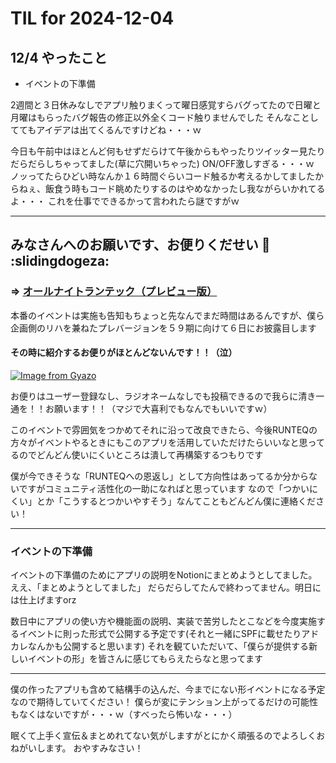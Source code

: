 # TIL for 2024-12-04
## 12/4 やったこと
- イベントの下準備

2週間と３日休みなしでアプリ触りまくって曜日感覚すらバグってたので日曜と月曜はもらったバグ報告の修正以外全くコード触りませんでした
そんなことしててもアイデアは出てくるんですけどね・・・ｗ

今日も午前中はほとんど何もせずだらけて午後からもやったりツイッター見たりだらだらしちゃってました(草に穴開いちゃった) ON/OFF激しすぎる・・・ｗ　
ノッってたらひどい時なんか１６時間ぐらいコード触るか考えるかしてましたからねぇ、飯食う時もコード眺めたりするのはやめなかったし我ながらいかれてるよ・・・
これを仕事でできるかって言われたら謎ですがｗ

---

## みなさんへのお願いです、お便りくだせい :pray:  :slidingdogeza: 
### => [オールナイトランテック（プレビュー版）](https://nanigaderukana.onrender.com/programs/10)

本番のイベントは実施も告知もちょっと先なんでまだ時間はあるんですが、僕ら企画側のリハを兼ねたプレバージョンを５９期に向けて６日にお披露目します

#### その時に紹介するお便りがほとんどないんです！！（泣）
[![Image from Gyazo](https://i.gyazo.com/b1f21e3ab9fc749e1573295cf13d85e2.png)](https://gyazo.com/b1f21e3ab9fc749e1573295cf13d85e2)

お便りはユーザー登録なし、ラジオネームなしでも投稿できるので我らに清き一通を！！お願います！！（マジで大喜利でもなんでもいいですｗ）

このイベントで雰囲気をつかめてそれに沿って改良できたら、今後RUNTEQの方々がイベントやるときにもこのアプリを活用していただけたらいいなと思ってるのでどんどん使いにくいところは潰して再構築するつもりです

僕が今できそうな「RUNTEQへの恩返し」として方向性はあってるか分からないですがコミュニティ活性化の一助になればと思っています
なので「つかいにくい」とか「こうするとつかいやすそう」なんてこともどんどん僕に連絡ください！

---

### イベントの下準備
イベントの下準備のためにアプリの説明をNotionにまとめようとしてました。ええ、「まとめようとしてました」
だらだらしてたんで終わってません。明日には仕上げますorz

数日中にアプリの使い方や機能面の説明、実装で苦労したとこなどを今度実施するイベントに則った形式で公開する予定です(それと一緒にSPFに載せたりアドカレなんかも公開すると思います)
それを観ていただいて、「僕らが提供する新しいイベントの形」を皆さんに感じてもらえたらなと思ってます

---

僕の作ったアプリも含めて結構手の込んだ、今までにない形イベントになる予定なので期待していてください！
僕らが変にテンション上がってるだけの可能性もなくはないですが・・・ｗ（すべったら怖いな・・・）

眠くて上手く宣伝＆まとめれてない気がしますがとにかく頑張るのでよろしくおねがいします。
おやすみなさい！

